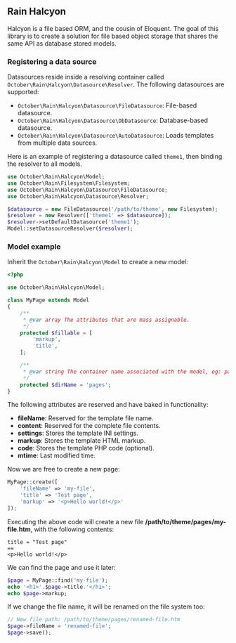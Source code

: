 ## Rain Halcyon

Halcyon is a file based ORM, and the cousin of Eloquent. The goal of this library is to create a solution for file based object storage that shares the same API as database stored models.

### Registering a data source

Datasources reside inside a resolving container called `October\Rain\Halcyon\Datasource\Resolver`. The following datasources are supported:

- `October\Rain\Halcyon\Datasource\FileDatasource`: File-based datasource.
- `October\Rain\Halcyon\Datasource\DbDatasource`: Database-based datasource.
- `October\Rain\Halcyon\Datasource\AutoDatasource`: Loads templates from multiple data sources.

Here is an example of registering a datasource called `theme1`, then binding the resolver to all models.

```php
use October\Rain\Halcyon\Model;
use October\Rain\Filesystem\Filesystem;
use October\Rain\Halcyon\Datasource\FileDatasource;
use October\Rain\Halcyon\Datasource\Resolver;

$datasource = new FileDatasource('/path/to/theme', new Filesystem);
$resolver = new Resolver(['theme1' => $datasource]);
$resolver->setDefaultDatasource('theme1');
Model::setDatasourceResolver($resolver);
```

### Model example

Inherit the `October\Rain\Halcyon\Model` to create a new model:

```php
<?php

use October\Rain\Halcyon\Model;

class MyPage extends Model
{
    /**
     * @var array The attributes that are mass assignable.
     */
    protected $fillable = [
        'markup',
        'title',
    ];

    /**
     * @var string The container name associated with the model, eg: pages.
     */
    protected $dirName = 'pages';
}
```

The following attributes are reserved and have baked in functionality:

- **fileName**: Reserved for the template file name.
- **content**: Reserved for the complete file contents.
- **settings**: Stores the template INI settings.
- **markup**: Stores the template HTML markup.
- **code**: Stores the template PHP code (optional).
- **mtime**: Last modified time.

Now we are free to create a new page:

```php
MyPage::create([
    'fileName' => 'my-file',
    'title' => 'Test page',
    'markup' => '<p>Hello world!</p>'
]);
```

Executing the above code will create a new file **/path/to/theme/pages/my-file.htm**, with the following contents:

```twig
title = "Test page"
==
<p>Hello world!</p>
```

We can find the page and use it later:

```php
$page = MyPage::find('my-file');
echo '<h1>'.$page->title.'</h1>';
echo $page->markup;
```

If we change the file name, it will be renamed on the file system too:

```php
// New file path: /path/to/theme/pages/renamed-file.htm
$page->fileName = 'renamed-file';
$page->save();
```
